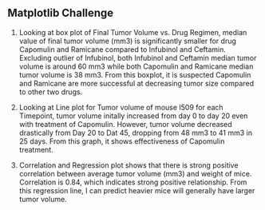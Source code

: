 ## Matplotlib Challenge

1. Looking at box plot of Final Tumor Volume vs. Drug Regimen, median value of final tumor volume (mm3) is significantly smaller for drug Capomulin and Ramicane compared to Infubinol and Ceftamin. Excluding outlier of Infubinol, both Infubinol and Ceftamin median tumor volume is around 60 mm3 while both Capomulin and Ramicane median tumor volume is 38 mm3. From this boxplot, it is suspected Capomulin and Ramicane are more successful at decreasing tumor size compared to other two drugs. 

2. Looking at Line plot for Tumor volume of mouse I509 for each Timepoint, tumor volume initally increased from day 0 to day 20 even with treatment of Capomulin. However, tumor volume decreased drastically from Day 20 to Dat 45, dropping from 48 mm3 to 41 mm3 in 25 days. From this graph, it shows effectiveness of Capomulin treatment. 

3. Correlation and Regression plot shows that there is strong positive correlation between average tumor volume (mm3) and weight of mice. Correlation is 0.84, which indicates strong positive relationship. From this regression line, I can predict heavier mice will generally have larger tumor volume. 
